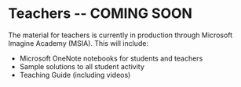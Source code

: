 # Teachers -- COMING SOON

The material for teachers is currently in production through Microsoft Imagine Academy (MSIA). This will include:

* Microsoft OneNote notebooks for students and teachers
* Sample solutions to all student activity
* Teaching Guide (including videos)